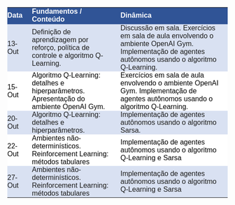 <p><table class="dataframe">
  <thead>
    <tr style="text-align: right;">
      <th style = "background-color: #305496;font-family: Century Gothic, sans-serif;font-size: medium;color: #FFFFFF;text-align: left;border-bottom: 2px solid #305496;padding: 0px 20px 0px 0px;width: auto">Data</th>
      <th style = "background-color: #305496;font-family: Century Gothic, sans-serif;font-size: medium;color: #FFFFFF;text-align: left;border-bottom: 2px solid #305496;padding: 0px 20px 0px 0px;width: auto">Fundamentos / Conteúdo</th>
      <th style = "background-color: #305496;font-family: Century Gothic, sans-serif;font-size: medium;color: #FFFFFF;text-align: left;border-bottom: 2px solid #305496;padding: 0px 20px 0px 0px;width: auto">Dinâmica</th>
    </tr>
  </thead>
  <tbody>
    <tr>
      <td style = "background-color: #D9E1F2;font-family: Century Gothic, sans-serif;font-size: medium;text-align: left;padding: 0px 20px 0px 0px;width: auto">13-Out</td>
      <td style = "background-color: #D9E1F2;font-family: Century Gothic, sans-serif;font-size: medium;text-align: left;padding: 0px 20px 0px 0px;width: auto">Definição de aprendizagem por reforço, política de controle e algoritmo Q-Learning.</td>
      <td style = "background-color: #D9E1F2;font-family: Century Gothic, sans-serif;font-size: medium;text-align: left;padding: 0px 20px 0px 0px;width: auto">Discussão em sala. Exercícios em sala de aula envolvendo o ambiente OpenAI Gym.  Implementação de agentes autônomos usando o algoritmo Q-Learning.</td>
    </tr>
    <tr>
      <td style = "background-color: white; color: black;font-family: Century Gothic, sans-serif;font-size: medium;text-align: left;padding: 0px 20px 0px 0px;width: auto">15-Out</td>
      <td style = "background-color: white; color: black;font-family: Century Gothic, sans-serif;font-size: medium;text-align: left;padding: 0px 20px 0px 0px;width: auto">Algoritmo Q-Learning: detalhes e hiperparâmetros. Apresentação do ambiente OpenAI Gym.</td>
      <td style = "background-color: white; color: black;font-family: Century Gothic, sans-serif;font-size: medium;text-align: left;padding: 0px 20px 0px 0px;width: auto">Exercícios em sala de aula envolvendo o ambiente OpenAI Gym.  Implementação de agentes autônomos usando o algoritmo Q-Learning.</td>
    </tr>
    <tr>
      <td style = "background-color: #D9E1F2;font-family: Century Gothic, sans-serif;font-size: medium;text-align: left;padding: 0px 20px 0px 0px;width: auto">20-Out</td>
      <td style = "background-color: #D9E1F2;font-family: Century Gothic, sans-serif;font-size: medium;text-align: left;padding: 0px 20px 0px 0px;width: auto">Algoritmo Q-Learning: detalhes e hiperparâmetros.</td>
      <td style = "background-color: #D9E1F2;font-family: Century Gothic, sans-serif;font-size: medium;text-align: left;padding: 0px 20px 0px 0px;width: auto">Implementação de agentes autônomos usando o algoritmo Sarsa.</td>
    </tr>
    <tr>
      <td style = "background-color: white; color: black;font-family: Century Gothic, sans-serif;font-size: medium;text-align: left;padding: 0px 20px 0px 0px;width: auto">22-Out</td>
      <td style = "background-color: white; color: black;font-family: Century Gothic, sans-serif;font-size: medium;text-align: left;padding: 0px 20px 0px 0px;width: auto">Ambientes não-determinísticos. Reinforcement Learning: métodos tabulares</td>
      <td style = "background-color: white; color: black;font-family: Century Gothic, sans-serif;font-size: medium;text-align: left;padding: 0px 20px 0px 0px;width: auto">Implementação de agentes autônomos usando o algoritmo Q-Learning e Sarsa</td>
    </tr>
    <tr>
      <td style = "background-color: #D9E1F2;font-family: Century Gothic, sans-serif;font-size: medium;text-align: left;padding: 0px 20px 0px 0px;width: auto">27-Out</td>
      <td style = "background-color: #D9E1F2;font-family: Century Gothic, sans-serif;font-size: medium;text-align: left;padding: 0px 20px 0px 0px;width: auto">Ambientes não-determinísticos. Reinforcement Learning: métodos tabulares</td>
      <td style = "background-color: #D9E1F2;font-family: Century Gothic, sans-serif;font-size: medium;text-align: left;padding: 0px 20px 0px 0px;width: auto">Implementação de agentes autônomos usando o algoritmo Q-Learning e Sarsa</td>
    </tr>
  </tbody>
</table></p>